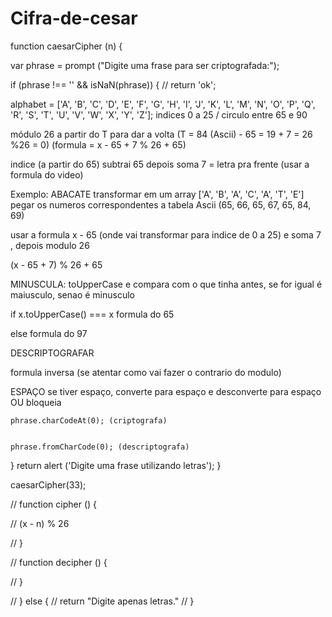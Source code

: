 # Cifra-de-cesar

function caesarCipher (n) {

var phrase = prompt ("Digite uma frase para ser criptografada:");

  if (phrase !== '' && isNaN(phrase)) {
    // return 'ok';

alphabet = ['A', 'B', 'C', 'D', 'E', 'F', 'G', 'H', 'I', 'J', 'K', 'L', 'M', 'N', 'O', 'P', 'Q', 'R', 'S', 'T', 'U', 'V', 'W', 'X', 'Y', 'Z'];
indices  0 a 25 / circulo entre 65 e 90

módulo 26 a partir do T para dar a volta (T = 84 (Ascii) - 65 = 19 + 7 = 26 %26 = 0)
(formula = x - 65 + 7 % 26 + 65)

indice (a partir do 65) subtrai 65 depois soma 7 = letra pra frente  (usar a formula do video)


Exemplo: ABACATE
transformar em um array ['A', 'B', 'A', 'C', 'A', 'T', 'E']
pegar os numeros correspondentes a tabela Ascii (65, 66, 65, 67, 65, 84, 69)

usar a formula x - 65 (onde vai transformar para indice de 0 a 25) e soma 7 , depois modulo 26

(x - 65 + 7) % 26 + 65

MINUSCULA:
toUpperCase
e compara com o que tinha antes,
se for igual é maiusculo, senao é minusculo

if x.toUpperCase() === x
 formula do 65

 else 
 formula do 97


DESCRIPTOGRAFAR

formula inversa (se atentar como vai fazer o contrario do modulo)

ESPAÇO
se tiver espaço, converte para espaço e desconverte para espaço OU bloqueia



    phrase.charCodeAt(0); (criptografa)


    phrase.fromCharCode(0); (descriptografa)


  } return alert ('Digite uma frase utilizando letras');
}

caesarCipher(33);





// function cipher () {

// (x - n) % 26


// }





// function decipher () {

// }


// } else {
//   return "Digite apenas letras."
// }
